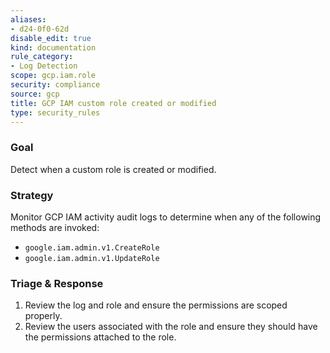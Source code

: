 ```yaml
---
aliases:
- d24-0f0-62d
disable_edit: true
kind: documentation
rule_category:
- Log Detection
scope: gcp.iam.role
security: compliance
source: gcp
title: GCP IAM custom role created or modified
type: security_rules
---
```


### Goal
Detect when a custom role is created or modified. 

### Strategy
Monitor GCP IAM activity audit logs to determine when any of the following methods are invoked:

* `google.iam.admin.v1.CreateRole`
* `google.iam.admin.v1.UpdateRole` 

### Triage & Response
1. Review the log and role and ensure the permissions are scoped properly.
2. Review the users associated with the role and ensure they should have the permissions attached to the role.

